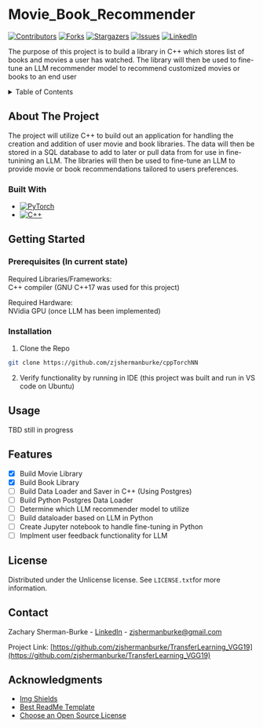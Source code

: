 # Movie_Book_Recommender

[![Contributors][contributors-shield]][contributors-url]
[![Forks][forks-shield]][forks-url]
[![Stargazers][stars-shield]][stars-url]
[![Issues][issues-shield]][issues-url]
[![LinkedIn][linkedin-shield]][linkedin-url]

The purpose of this project is to build a library in C++ which stores list of books and movies a user has watched. The library will then be used to fine-tune an LLM recommender model to recommend customized movies or books to an end user

<!-- TABLE OF CONTENTS -->
<details>
  <summary>Table of Contents</summary>
  <ol>
    <li>
      <a href="#about-the-project">About The Project</a>
      <ul>
        <li><a href="#built-with">Built With</a></li>
      </ul>
    </li>
    <li>
      <a href="#getting-started">Getting Started</a>
      <ul>
        <li><a href="#prerequisites">Prerequisites</a></li>
        <li><a href="#installation">Installation</a></li>
      </ul>
    </li>
    <li><a href="#usage">Usage</a></li>
    <li><a href="#license">License</a></li>
    <li><a href="#contact">Contact</a></li>
    <li><a href="#acknowledgments">Acknowledgments</a></li>
  </ol>
</details>

## About The Project

The project will utilize C++ to build out an application for handling the creation and addition of user movie and book libraries. The data will then be stored in a SQL database to add to later or pull data from for use in fine-tunining an LLM. The libraries will then be used to fine-tune an LLM to provide movie or book recommendations tailored to users preferences. 

### Built With
* [![PyTorch][PyTorch.org]][PyTorch-url]
* [![C++][Cplusplus.com]][Cplusplus-url]

## Getting Started

### Prerequisites (In current state)

Required Libraries/Frameworks: <br>
C++ compiler (GNU C++17 was used for this project)

Required Hardware: <br>
NVidia GPU (once LLM has been implemented)

### Installation

1. Clone the Repo
```sh
git clone https://github.com/zjshermanburke/cppTorchNN
```
2. Verify functionality by running in IDE (this project was built and run in VS code on Ubuntu)


## Usage

TBD still in progress 

## Features
- [x] Build Movie Library
- [x] Build Book Library
- [ ] Build Data Loader and Saver in C++ (Using Postgres)
- [ ] Build Python Postgres Data Loader 
- [ ] Determine which LLM recommender model to utilize
- [ ] Build dataloader based on LLM in Python
- [ ] Create Jupyter notebook to handle fine-tuning in Python
- [ ] Implment user feedback functionality for LLM

## License

Distributed under the Unlicense license. See `LICENSE.txt`for more information.

## Contact

Zachary Sherman-Burke - [LinkedIn](https://www.linkedin.com/in/zachary-sherman-burke-6b7589125) - zjshermanburke@gmail.com

Project Link: [https://github.com/zjshermanburke/TransferLearning_VGG19](https://github.com/zjshermanburke/TransferLearning_VGG19)


## Acknowledgments
* [Img Shields](https://shields.io)
* [Best ReadMe Template](https://github.com/othneildrew/Best-README-Template)
* [Choose an Open Source License](https://choosealicense.com)

<!-- Markdown Links and Images-->

<!-- GitHub and LinkedIn-->
[contributors-shield]: https://img.shields.io/github/contributors/zjshermanburke/FineTuningBert.svg?style=for-the-badge
[contributors-url]: https://github.com/zjshermanburke/Movie_Book_Recommender/graphs/contributors

[forks-shield]: https://img.shields.io/github/forks/zjshermanburke/Movie_Book_Recommender.svg?style=for-the-badge
[forks-url]: https://github.com/zjshermanburke/Movie_Book_Recommender/network/members

[stars-shield]: https://img.shields.io/github/stars/zjshermanburke/Movie_Book_Recommender.svg?style=for-the-badge
[stars-url]: https://github.com/zjshermanburke/Movie_Book_Recommender/stargazers

[issues-shield]: https://img.shields.io/github/issues/zjshermanburke/Movie_Book_Recommender.svg?style=for-the-badge
[issues-url]: https://github.com/github/issues/zjshermanburke/Movie_Book_Recommender.svg

[linkedin-url]: https://www.linkedin.com/in/zachary-sherman-burke-6b7589125
[linkedin-shield]: https://img.shields.io/badge/LinkedIn-blue.svg?style=for-the-badge&logo=linkedin&colorB=555


<!-- Built With Badges -->

<!-- [HuggingFace.com]: https://img.shields.io/badge/%F0%9F%A4%97Hugging_Face-ffd21e -->
[PyTorch.org]: https://img.shields.io/badge/PyTorch-%23EE4C2C.svg?style=for-the-badge&logo=PyTorch&logoColor=white
[PyTorch-url]: https://pytorch.org/

[Cplusplus.com]: https://img.shields.io/badge/C++-00599C?style=flat-square&logo=C%2B%2B&logoColor=white
[Cplusplus-url]: https://cplusplus.com/
